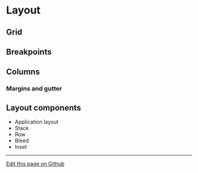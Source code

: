 
# Layout

<!----Brief introduction---->

## Grid

## Breakpoints

## Columns

### Margins and gutter

## Layout components

* Application layout
* Stack
* Row
* Bleed
* Inset

____________________________________________________________

[Edit this page on Github](https://github.com/dxc-technology/halstack-style-guide/blob/master/guidelines/principles/layout/README.md)

